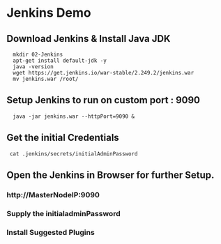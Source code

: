 # Jenkins Demo

## Download Jenkins & Install Java JDK
```
  mkdir 02-Jenkins
  apt-get install default-jdk -y
  java -version
  wget https://get.jenkins.io/war-stable/2.249.2/jenkins.war
  mv jenkins.war /root/

```

## Setup Jenkins to run on custom port : 9090

```
  java -jar jenkins.war --httpPort=9090 & 
```

## Get the initial Credentials
```
 cat .jenkins/secrets/initialAdminPassword

```

## Open the Jenkins in Browser for further Setup.

### http://MasterNodeIP:9090
### Supply the initialadminPassword 
### Install Suggested Plugins
